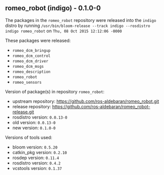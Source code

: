 ## romeo_robot (indigo) - 0.1.0-0

The packages in the `romeo_robot` repository were released into the `indigo` distro by running `/usr/bin/bloom-release --track indigo --rosdistro indigo romeo_robot` on `Thu, 08 Oct 2015 12:12:06 -0000`

These packages were released:
- `romeo_dcm_bringup`
- `romeo_dcm_control`
- `romeo_dcm_driver`
- `romeo_dcm_msgs`
- `romeo_description`
- `romeo_robot`
- `romeo_sensors`

Version of package(s) in repository `romeo_robot`:
- upstream repository: https://github.com/ros-aldebaran/romeo_robot.git
- release repository: https://github.com/ros-aldebaran/romeo_robot-release.git
- rosdistro version: `0.0.13-0`
- old version: `0.0.13-0`
- new version: `0.1.0-0`

Versions of tools used:
- bloom version: `0.5.20`
- catkin_pkg version: `0.2.10`
- rosdep version: `0.11.4`
- rosdistro version: `0.4.2`
- vcstools version: `0.1.37`


